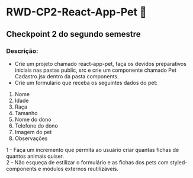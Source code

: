# RWD-CP2-React-App-Pet 🐶
## Checkpoint 2 do segundo semestre
### Descrição:
- Crie um projeto chamado react-app-pet, faça os devidos preparativos iniciais nas pastas public, src e crie um componente chamado Pet Cadastro.jsx dentro da pasta components.
- Crie um formulário que receba os seguintes dados do pet:
1. Nome
2. Idade
3. Raça
4. Tamanho
5. Nome do dono
6. Telefone do dono
7. Imagem do pet
8. Observações

1 - Faça um incremento que permita ao usuário criar quantas fichas de quantos animais quiser.<br>
2 - Não esqueça de estilizar o formulário e as fichas dos pets com styled-components e módulos externos reutilizáveis.
